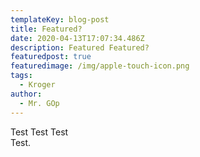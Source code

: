 ```yaml
---
templateKey: blog-post
title: Featured?
date: 2020-04-13T17:07:34.486Z
description: Featured Featured?
featuredpost: true
featuredimage: /img/apple-touch-icon.png
tags:
  - Kroger
author:
  - Mr. GOp
---
```

Test Test Test\
Test.